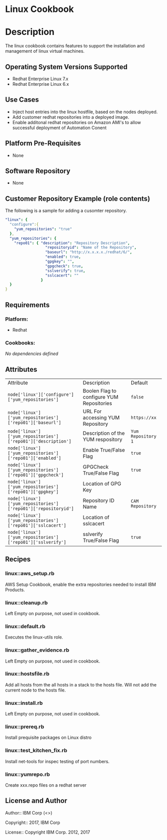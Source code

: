 Linux Cookbook
==============


# Description

The linux cookbook contains features to support the installation and management
of linux virtual machines.



## Operating System Versions Supported

* Redhat Enterprise Linux 7.x
* Redhat Enterprise Linux 6.x

## Use Cases

* Inject host entries into the linux hostfile, based on the nodes deployed.
* Add customer redhat repositories into a deployed image.
* Enable additonal redhat repositories on Amazon AMI's to allow successful deployment of Automation Conent

## Platform Pre-Requisites

* None

## Software Repository

* None

## Customer Repository Example (role contents)
The following is a sample for adding a cusomter repository.

```yaml
"linux": {
  "configure":{
    "yum_repositories": "true"
  },
  "yum_repositories": {
    "repo01": { "description": "Repository Description",
                  "repositoryid": "Name of the Repository",
                  "baseurl": "http://x.x.x.x./redhat/6/",
                  "enabled": true,
                  "gpgkey": "",
                  "gpgcheck": true,
                  "sslverify": true,
                  "sslcacert": ""
                }
  }
}

```


Requirements
------------

### Platform:

* Redhat

### Cookbooks:

*No dependencies defined*

Attributes
----------

<table>
  <tr>
    <td>Attribute</td>
    <td>Description</td>
    <td>Default</td>
  </tr>
  <tr>
    <td><code>node['linux']['configure']['yum_repositories']</code></td>
    <td>Boolen Flag to configure YUM Repositories</td>
    <td><code>false</code></td>
  </tr>
  <tr>
    <td><code>node['linux']['yum_repositories']['repo01']['baseurl']</code></td>
    <td>URL For accessing YUM Repository</td>
    <td><code>https://xx</code></td>
  </tr>
  <tr>
    <td><code>node['linux']['yum_repositories']['repo01']['description']</code></td>
    <td>Description of the YUM respository</td>
    <td><code>Yum Repository 1</code></td>
  </tr>
  <tr>
    <td><code>node['linux']['yum_repositories']['repo01']['enabled']</code></td>
    <td>Enable True/False Flag</td>
    <td><code>true</code></td>
  </tr>
  <tr>
    <td><code>node['linux']['yum_repositories']['repo01']['gpgcheck']</code></td>
    <td>GPGCheck True/False Flag</td>
    <td><code>true</code></td>
  </tr>
  <tr>
    <td><code>node['linux']['yum_repositories']['repo01']['gpgkey']</code></td>
    <td>Location of GPG Key</td>
    <td><code></code></td>
  </tr>
  <tr>
    <td><code>node['linux']['yum_repositories']['repo01']['repositoryid']</code></td>
    <td>Repository ID Name</td>
    <td><code>CAM Repository</code></td>
  </tr>
  <tr>
    <td><code>node['linux']['yum_repositories']['repo01']['sslcacert']</code></td>
    <td>Location of  sslcacert </td>
    <td><code></code></td>
  </tr>
  <tr>
    <td><code>node['linux']['yum_repositories']['repo01']['sslverify']</code></td>
    <td>sslverify True/False Flag</td>
    <td><code>true</code></td>
  </tr>
</table>

Recipes
-------

### linux::aws_setup.rb


AWS Setup Cookbook, enable the extra repositories needed to install IBM Products.


### linux::cleanup.rb


Left Empty on purpose, not used in cookbook.


### linux::default.rb


Executes the linux-utils role.


### linux::gather_evidence.rb


Left Empty on purpose, not used in cookbook.


### linux::hostsfile.rb


Add all hosts from the all hosts in a stack to the hosts file.
Will not add the current node to the hosts file.


### linux::install.rb


Left Empty on purpose, not used in cookbook.


### linux::prereq.rb


Install prequisite packages on Linux distro


### linux::test_kitchen_fix.rb


Install net-tools for inspec testing of port numbers.


### linux::yumrepo.rb


Create xxx.repo files on a redhat server



License and Author
------------------

Author:: IBM Corp (<>)

Copyright:: 2017, IBM Corp

License:: Copyright IBM Corp. 2012, 2017


